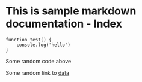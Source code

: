 # This is sample markdown documentation - Index

```
function test() {
	console.log('hello')
}
```

Some random code above

Some random link to [data](./data.md)